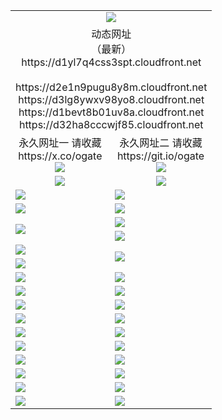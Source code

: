 ﻿<table>
  <tr></tr>
  <tr><td colspan=2 align=center><img src="https://d1yl7q4css3spt.cloudfront.net/Up/oGate.jpg" /></td></tr>
  <tr><td colspan=2 align=center>动态网址<br/>（最新）
<br>https://d1yl7q4css3spt.cloudfront.net
<br>
<br>https://d2e1n9pugu8y8m.cloudfront.net
<br>https://d3lg8ywxv98yo8.cloudfront.net
<br>https://d1bevt8b01uv8a.cloudfront.net
<br>https://d32ha8cccwjf85.cloudfront.net
    </td>
  </tr>
  <tr>
    <td align=center>永久网址一 请收藏<br/>https://x.co/ogate<br><img src="https://d1yl7q4css3spt.cloudfront.net/Up/0WMGD1.png" /></td>
    <td align=center>永久网址二 请收藏<br/>https://git.io/ogate<br><img src="https://d1yl7q4css3spt.cloudfront.net/Up/0WMGD2.png" /></td>
  </tr>
  <tr>
    <td align=center><a href="https://d1yl7q4css3spt.cloudfront.net/?from=github"><img src="https://d1yl7q4css3spt.cloudfront.net/Up/0WMPG.jpg" /></a></td>
    <td align=center><a href="https://d1yl7q4css3spt.cloudfront.net/ogUP.aspx?name=0oGate.apk&from=github"><img src="https://d1yl7q4css3spt.cloudfront.net/Up/0WMAZ.jpg" /></a></td>
  </tr>
  <tr>
    <td><a href="https://d1yl7q4css3spt.cloudfront.net/oNote.aspx?id=oGate&from=github" target="_blank"><img src="https://d1yl7q4css3spt.cloudfront.net/Up/0WCYY.jpg" /></a></td>
    <td><a href="https://d1yl7q4css3spt.cloudfront.net/oNote.aspx?id=oNote&from=github" target="_blank"><img src="https://d1yl7q4css3spt.cloudfront.net/Up/0WZTT.jpg" /></a></td>
  </tr>
  <tr>
    <td><a href="https://d1yl7q4css3spt.cloudfront.net/ogDY.aspx?from=github" target="_blank"><img src="https://d1yl7q4css3spt.cloudfront.net/Up/DY.jpg"/></a></td>
    <td><a href="https://d1yl7q4css3spt.cloudfront.net/ogST.aspx?from=github" target="_blank"><img src="https://d1yl7q4css3spt.cloudfront.net/Up/ST.jpg"/></a></td>
  </tr>
  <tr>
    <td rowspan=2><a href="https://d1yl7q4css3spt.cloudfront.net/ogUP.aspx?name=WJ.mp4&from=github" target="_blank"><img src="https://d1yl7q4css3spt.cloudfront.net/Up/WJ.jpg" /></a></td>
    <td><a href="https://d1yl7q4css3spt.cloudfront.net/ogUP.aspx?name=DKC.mp4&count=17&from=github" target="_blank"><img src="https://d1yl7q4css3spt.cloudfront.net/Up/DKC.jpg" /></a></td> 
  </tr>
  <tr>
    <td><a href="https://d1yl7q4css3spt.cloudfront.net/ogUP.aspx?name=LRWS.mp4&count=6B:14,5A:10,5B:35,4A:14,4B:19,3A:10,3B:26,2A:16,2B:21,1A:23,1B:29&from=github" target="_blank"><img src="https://d1yl7q4css3spt.cloudfront.net/Up/LRWS.jpg" /></a></td>
  </tr>
  <tr>
    <td><a href="https://d1yl7q4css3spt.cloudfront.net/ogUP.aspx?name=JQR.mp4&count=2&from=github" target="_blank"><img src="https://d1yl7q4css3spt.cloudfront.net/Up/JQR.jpg" /></a></td>   
    <td rowspan=2><a href="https://d1yl7q4css3spt.cloudfront.net/ogUP.aspx?name=JP.mp4&count=9&from=github" target="_blank"><img src="https://d1yl7q4css3spt.cloudfront.net/Up/JP.jpg" /></td>
  </tr>
  <tr>
    <td><a href="https://d1yl7q4css3spt.cloudfront.net/ogUP.aspx?name=ZSJ.mp4&count=16&from=github" target="_blank"><img src="https://d1yl7q4css3spt.cloudfront.net/Up/ZSJ.jpg" /></a></td>
  </tr>
  <tr>
    <td><a href="https://d1yl7q4css3spt.cloudfront.net/ogUP.aspx?name=SSZJ.mp4&count=7&current=2&from=github" target="_blank"><img src="https://d1yl7q4css3spt.cloudfront.net/Up/SSZJ.jpg" /></a></td>
    <td><a href="https://d1yl7q4css3spt.cloudfront.net/ogUP.aspx?name=WH.mp4&from=github" target="_blank"><img src="https://d1yl7q4css3spt.cloudfront.net/Up/WH.jpg" /></a></td>
  </tr>
  <tr>
    <td><a href="https://d1yl7q4css3spt.cloudfront.net/ogUP.aspx?name=DWHM.mp4&from=github" target="_blank"><img src="https://d1yl7q4css3spt.cloudfront.net/Up/DWHM.jpg" /></a></td>
    <td><a href="https://d1yl7q4css3spt.cloudfront.net/ogUP.aspx?name=XTFY.mp4&count=24&from=github" target="_blank"><img src="https://d1yl7q4css3spt.cloudfront.net/Up/XTFY.jpg" /></a></td>
  </tr>
  <tr>
    <td><a href="https://d1yl7q4css3spt.cloudfront.net/ogUP.aspx?name=4SQQ.mp4&count=06:10&current=06:10&from=github" target="_blank"><img src="https://d1yl7q4css3spt.cloudfront.net/Up/4SQQ0.jpg" /></a></td>
    <td><a href="https://d1yl7q4css3spt.cloudfront.net/ogUP.aspx?name=4SHQ.mp4&count=06:9&current=06:9&from=github" target="_blank"><img src="https://d1yl7q4css3spt.cloudfront.net/Up/4SHQ0.jpg" /></a></td>
  </tr>
  <tr>
    <td><a href="https://d1yl7q4css3spt.cloudfront.net/ogUP.aspx?name=4SZG.mp4&count=06:9&current=06:9&from=github" target="_blank"><img src="https://d1yl7q4css3spt.cloudfront.net/Up/4SZG0.jpg" /></a></td>
    <td><a href="https://d1yl7q4css3spt.cloudfront.net/ogUP.aspx?name=4SDJ.mp4&count=06:14&current=06:13&from=github" target="_blank"><img src="https://d1yl7q4css3spt.cloudfront.net/Up/4SDJ0.jpg" /></a></td>
  </tr>
  <tr>
    <td><a href="https://d1yl7q4css3spt.cloudfront.net/onUP.aspx?name=https://x.co/dtw99&from=github" target="_blank"><img src="https://d1yl7q4css3spt.cloudfront.net/Up/0DTW.jpg"/></a></td>
    <td><a href="https://d1yl7q4css3spt.cloudfront.net/onUP.aspx?name=https://d2tyo2h9ydw5hf.cloudfront.net/acenter/&from=github" target="_blank"><img src="https://d1yl7q4css3spt.cloudfront.net/Up/0TDW.jpg" /></a></td>
  </tr>
  <tr>
    <td><a href="https://d1yl7q4css3spt.cloudfront.net/onUP.aspx?name=https://d3qz7yth5i2rae.cloudfront.net/gb/nsc413.htm&from=github" target="_blank"><img src="https://d1yl7q4css3spt.cloudfront.net/Up/0DJY.jpg" /></a></td>
    <td><a href="https://d1yl7q4css3spt.cloudfront.net/onUP.aspx?name=https://dgyo0jey7vwa5.cloudfront.net/xtr/gb/prog204.html&from=github" target="_blank"><img src="https://d1yl7q4css3spt.cloudfront.net/Up/0XTR.jpg" /></a></td>
  </tr>
  <tr>
    <td><a href="https://d1yl7q4css3spt.cloudfront.net/onUP.aspx?name=https://d7203y8eitivv.cloudfront.net&from=github" target="_blank"><img src="https://d1yl7q4css3spt.cloudfront.net/Up/0MHW.jpg" /></a></td>
    <td><a href="https://d1yl7q4css3spt.cloudfront.net/onUP.aspx?name=https://d38z1xzg5vtneh.cloudfront.net&from=github" target="_blank"><img src="https://d1yl7q4css3spt.cloudfront.net/Up/0ZJW.jpg" /></a></td>
  </tr>
  <tr>
    <td><a href="https://d1yl7q4css3spt.cloudfront.net/ogUP.aspx?name=FG.zip&from=github" target="_blank"><img src="https://d1yl7q4css3spt.cloudfront.net/Up/FG.jpg" /></a></td>
    <td><a href="https://d1yl7q4css3spt.cloudfront.net/ogUP.aspx?name=FGA.apk&from=github" target="_blank"><img src="https://d1yl7q4css3spt.cloudfront.net/Up/FGA.jpg" /></a></td>
  </tr>
  <tr>
    <td><a href="https://d1yl7q4css3spt.cloudfront.net/ogUP.aspx?name=U.zip&from=github" target="_blank"><img src="https://d1yl7q4css3spt.cloudfront.net/Up/U.jpg" /></a></td>
    <td><a href="https://d1yl7q4css3spt.cloudfront.net/ogUP.aspx?name=UA.apk&from=github" target="_blank"><img src="https://d1yl7q4css3spt.cloudfront.net/Up/UA.jpg" /></a></td>
  </tr>
  <tr>
    <td><a href="https://d1yl7q4css3spt.cloudfront.net/ogUP.aspx?name=0iPPOTV.zip&from=github" target="_blank"><img src="https://d1yl7q4css3spt.cloudfront.net/Up/0iPPOTV.jpg" /></a></td>
    <td><a href="https://d1yl7q4css3spt.cloudfront.net/ogUP.aspx?name=0iNTD.apk&from=github" target="_blank"><img src="https://d1yl7q4css3spt.cloudfront.net/Up/0iNTD.jpg" /></a></td>
  </tr>
</table>
